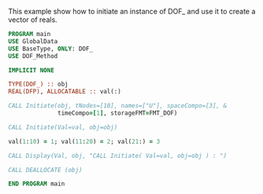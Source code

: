 This example show how to initiate an instance of DOF_
and use it to create a vector of reals.

```fortran
PROGRAM main
USE GlobalData
USE BaseType, ONLY: DOF_
USE DOF_Method

IMPLICIT NONE

TYPE(DOF_) :: obj
REAL(DFP), ALLOCATABLE :: val(:)

CALL Initiate(obj, tNodes=[10], names=["U"], spaceCompo=[3], &
              timeCompo=[1], storageFMT=FMT_DOF)

CALL Initiate(Val=val, obj=obj)

val(1:10) = 1; val(11:20) = 2; val(21:) = 3

CALL Display(Val, obj, "CALL Initiate( Val=val, obj=obj ) : ")

CALL DEALLOCATE (obj)

END PROGRAM main
```
